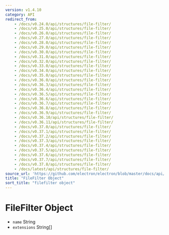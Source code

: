 ```yaml
---
version: v1.4.10
category: API
redirect_from:
    - /docs/v0.24.0/api/structures/file-filter/
    - /docs/v0.25.0/api/structures/file-filter/
    - /docs/v0.26.0/api/structures/file-filter/
    - /docs/v0.27.0/api/structures/file-filter/
    - /docs/v0.28.0/api/structures/file-filter/
    - /docs/v0.29.0/api/structures/file-filter/
    - /docs/v0.30.0/api/structures/file-filter/
    - /docs/v0.31.0/api/structures/file-filter/
    - /docs/v0.32.0/api/structures/file-filter/
    - /docs/v0.33.0/api/structures/file-filter/
    - /docs/v0.34.0/api/structures/file-filter/
    - /docs/v0.35.0/api/structures/file-filter/
    - /docs/v0.36.0/api/structures/file-filter/
    - /docs/v0.36.3/api/structures/file-filter/
    - /docs/v0.36.4/api/structures/file-filter/
    - /docs/v0.36.5/api/structures/file-filter/
    - /docs/v0.36.6/api/structures/file-filter/
    - /docs/v0.36.7/api/structures/file-filter/
    - /docs/v0.36.8/api/structures/file-filter/
    - /docs/v0.36.9/api/structures/file-filter/
    - /docs/v0.36.10/api/structures/file-filter/
    - /docs/v0.36.11/api/structures/file-filter/
    - /docs/v0.37.0/api/structures/file-filter/
    - /docs/v0.37.1/api/structures/file-filter/
    - /docs/v0.37.2/api/structures/file-filter/
    - /docs/v0.37.3/api/structures/file-filter/
    - /docs/v0.37.4/api/structures/file-filter/
    - /docs/v0.37.5/api/structures/file-filter/
    - /docs/v0.37.6/api/structures/file-filter/
    - /docs/v0.37.7/api/structures/file-filter/
    - /docs/v0.37.8/api/structures/file-filter/
    - /docs/latest/api/structures/file-filter/
source_url: 'https://github.com/electron/electron/blob/master/docs/api/structures/file-filter.md'
title: "FileFilter Object"
sort_title: "filefilter object"
---
```


# FileFilter Object

* `name` String
* `extensions` String[]
